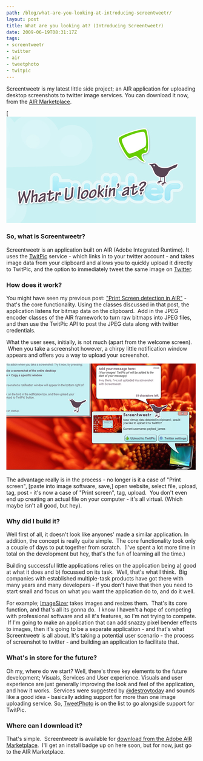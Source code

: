 ```yaml
---
path: /blog/what-are-you-looking-at-introducing-screentweetr/
layout: post
title: What are you looking at? (Introducing Screentweetr)
date: 2009-06-19T08:31:17Z
tags:
- screentweetr
- twitter
- air
- tweetphoto
- twitpic
---
```


Screentweetr is my latest little side project; an AIR application for uploading desktop screenshots to twitter image services. You can download it now, from the [AIR Marketplace](http://www.adobe.com/cfusion/marketplace/index.cfm?event=marketplace.offering&marketplaceid=1&publisherid=10603&offeringid=13500).

[![Screentweetr](screentweetr1.jpg)

### So, what is Screentweetr?

Screentweetr is an application built on AIR (Adobe Integrated Runtime). It uses the [TwitPic](http://twitpic.com/) service - which links in to your twitter account - and takes image data from your clipboard and allows you to quickly upload it directly to TwitPic, and the option to immediately tweet the same image on [Twitter](http://twitter.com/home).

### How does it work?

You might have seen my previous post: ["Print Screen detection in AIR"](http://www.psyked.co.uk/general-chit-chat/print-screen-detection-in-air.htm) \- that's the core functionality. Using the classes discussed in that post, the application listens for bitmap data on the clipboard.  Add in the JPEG encoder classes of the AIR framework to turn raw bitmaps into JPEG files, and then use the TwitPic API to post the JPEG data along with twitter credentials.

What the user sees, initially, is not much (apart from the welcome screen).  When you take a screenshot however, a chirpy little notification window appears and offers you a way to upload your screenshot.

![Screentweetr](screentweetr2.jpg)

The advantage really is in the process - no longer is it a case of "Print screen", \[paste into image software, save,\] open website, select file, upload, tag, post - it's now a case of "Print screen", tag, upload.  You don't even end up creating an actual file on your computer - it's all virtual. (Which maybe isn't all good, but hey).

### Why did I build it?

Well first of all, it doesn't look like anyones' made a similar application. In addition, the concept is really quite simple.  The core functionality took only a couple of days to put together from scratch.  (I've spent a lot more time in total on the development but hey, that's the fun of learning all the time.)

Building successful little applications relies on the application being a) good at what it does and b) focussed on its task.  Well, that's what I think.  Big companies with established multiple-task products have got there with many years and many developers - if you don't have that then you need to start small and focus on what you want the application do to, and do it well.

For example; [ImageSizer](http://www.psyked.co.uk/adobe/apollo/imagesizer-version-049-released.htm) takes images and resizes them.  That's its core function, and that's all its gonna do.  I know I haven't a hope of competing with professional software and all it's features, so I'm not trying to compete.  If I'm going to make an application that can add snazzy pixel bender effects to images, then it's going to be a separate application - and that's what Screentweetr is all about. It's taking a potential user scenario - the process of screenshot to twitter - and building an application to facilitate that.

### What's in store for the future?

Oh my, where do we start? Well, there's three key elements to the future development; Visuals, Services and User experience. Visuals and user experience are just generally improving the look and feel of the application, and how it works.  Services were suggested by [@destroytoday](http://twitter.com/destroytoday) and sounds like a good idea - basically adding support for more than one image uploading service. So, [TweetPhoto](http://www.tweetphoto.com/index.php) is on the list to go alongside support for TwitPic.

### Where can I download it?

That's simple.  Screentweetr is available for [download from the Adobe AIR Marketplace](http://www.adobe.com/cfusion/marketplace/index.cfm?event=marketplace.offering&marketplaceid=1&publisherid=10603&offeringid=13500 "Click here to visit the AIR Marketplace to download Screentweetr.").  I'll get an install badge up on here soon, but for now, just go to the AIR Marketplace.
